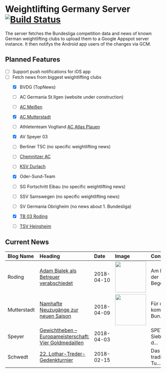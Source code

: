 # Weightlifting Germany Server [![Build Status](https://travis-ci.org/WGierke/weightlifting_germany_server.svg?branch=master)](https://travis-ci.org/WGierke/weightlifting_germany_server)

The server fetches the Bundesliga competition data and news of known German weightlifting clubs to upload them to a Google Appspot server instance.
It then notifys the Android app users of the changes via GCM.

## Planned Features
- [ ] Support push notifications for iOS app  
- [ ] Fetch news from biggest weightlifting clubs
    - [X] BVDG (TopNews)
    - [ ] AC Germania St.Ilgen (website under construction)
    - [ ] [AC Meißen](http://www.ac-meissen.de/index.php?start=1)
    - [X] [AC Mutterstadt](http://www.ac-mutterstadt.de/index.php?start=1)
    - [ ] Athletenteam Vogtland [AC Atlas Plauen](https://acatlas.wordpress.com/)
    - [X] AV Speyer 03
    - [ ] Berliner TSC (no specific weightlifting news)
    - [ ] [Chemnitzer AC](http://chemnitzer-athletenclub.de/aktuelles/news/page/1/)
    - [ ] [KSV Durlach](http://ksvdurlach.de/news?page_n54=1)
    - [X] Oder-Sund-Team
    - [ ] SG Fortschritt Eibau (no specific weightlifting news)
    - [ ] SSV Samswegen (no specific weightlifting news)
    - [ ] SV Germania Obrigheim (no news about 1. Bundesliga)
    - [X] [TB 03 Roding](http://www.tb03-gewichtheben.de/page/1/)
    - [ ] [TSV Heinsheim](http://gewichtheben.tsv-heinsheim.de/index.php?start=1)


## Current News

| Blog Name   | Heading                                                                                                                                           | Date       | Image                                                                                                                             | Content                 |
|:------------|:--------------------------------------------------------------------------------------------------------------------------------------------------|:-----------|:----------------------------------------------------------------------------------------------------------------------------------|:------------------------|
| Roding      | [Adam Bialek als Betreuer verabschiedet](https://www.tb03-gewichtheben.de/2018/04/adam-bialek-als-betreuer-verabschiedet/)                        | 2018-04-10 | <img src='https://www.tb03-gewichtheben.de/wp-content/gallery/tb-03-roding-ii-sv-empor-berlin/K1600_P1080132.JPG' width='100px'/> | Am Ende der Begegnun... |
| Mutterstadt | [Namhafte Neuzugänge zur neuen Saison](http://www.ac-mutterstadt.de/index.php?start=0&heading=c85586cef437f56d1bac794a46e2bab91523224800.0)       | 2018-04-09 | <img src='http://www.ac-mutterstadt.de//images/Lisa.jpg' width='100px'/>                                                          | Für die kommende Bun... |
| Speyer      | [Gewichtheben – Europameisterschaft:  Vier Goldmedaillen](http://www.av03-speyer.de/2018/04/gewichtheben-europameisterschaft-vier-goldmedaillen/) | 2018-04-03 |                                                                                                                                   | SPEYER. Sieben für d... |
| Schwedt     | [22. Lothar-Treder-Gedenkturnier](http://gewichtheben.blauweiss65-schwedt.de/?p=7679)                                                             | 2018-02-15 |                                                                                                                                   | Das traditionelle Tu... |